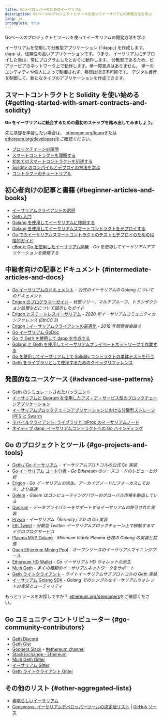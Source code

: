 ```yaml
---
title: Goデベロッパーのためのイーサリアム
description: Goベースのプロジェクトとツールを使ってイーサリアムの開発方法を学ぶ
lang: ja
incomplete: true
---
```


<FeaturedText>Goベースのプロジェクトとツールを使ってイーサリアムの開発方法を学ぶ</FeaturedText>

イーサリアムを使用して分散型アプリケーション (「dapp」) を作成します。 dapp は、信頼性の高いアプリケーションです。つまり、イーサリアムにデプロイした後は、常にプログラムしたとおりに動作します。 分散型であるため、ピアツーピアのネットワーク上で動作します。単一障害点はありません。 単一のエンティティや個人によって制御されず、検閲はほぼ不可能です。 デジタル資産を制御して、新たなタイプのアプリケーションを作成できます。

## スマートコントラクトと Solidity を使い始める {#getting-started-with-smart-contracts-and-solidity}

**Go をイーサリアムに統合するための最初のステップを踏み出してみましょう。**

先に基礎を学習したい場合は、 [ethereum.org/learn](/learn/)または[ethereum.org/developers](/developers/)をご確認ください。

- [ブロックチェーンの説明](https://kauri.io/article/d55684513211466da7f8cc03987607d5/blockchain-explained)
- [スマートコントラクトを理解する](https://kauri.io/article/e4f66c6079e74a4a9b532148d3158188/ethereum-101-part-5-the-smart-contract)
- [初めてのスマートコントラクトを記述する](https://kauri.io/article/124b7db1d0cf4f47b414f8b13c9d66e2/remix-ide-your-first-smart-contract)
- [Solidity のコンパイルとデプロイの方法を学ぶ](https://kauri.io/article/973c5f54c4434bb1b0160cff8c695369/understanding-smart-contract-compilation-and-deployment)
- [コントラクトのチュートリアル](https://github.com/ethereum/go-ethereum/wiki/Contract-Tutorial)

## 初心者向けの記事と書籍 {#beginner-articles-and-books}

- [イーサリアムクライアントの選択](https://www.trufflesuite.com/docs/truffle/reference/choosing-an-ethereum-client)
- [Geth 入門](https://medium.com/@tzhenghao/getting-started-with-geth-c1a30b8d6458)
- [Golang を使用してイーサリアムに接続する](https://www.youtube.com/watch?v=-7uChuO_VzM)
- [Golang を使用してイーサリアムスマートコントラクトをデプロイする](https://www.youtube.com/watch?v=pytGqQmDslE)
- [Go でのイーサリアムスマートコントラクトのテストとデプロイのための段階的ガイド](https://hackernoon.com/a-step-by-step-guide-to-testing-and-deploying-ethereum-smart-contracts-in-go-9fc34b178d78)
- [eBook: Go を使用したイーサリアム開発](https://goethereumbook.org/) - _Go を使用してイーサリアムアプリケーションを開発する_

## 中級者向けの記事とドキュメント {#intermediate-articles-and-docs}

- [Go イーサリアムのドキュメント](https://geth.ethereum.org/docs/) - _公式のイーサリアムの Golang についてのドキュメント_
- [Erigon のプログラマーガイド](https://github.com/ledgerwatch/erigon/blob/devel/docs/programmers_guide/guide.md) - _状態ツリー、マルチプルーフ、トランザクション処理などについて図示したガイド_
- [Erigon とステートレスイーサリアム](https://youtu.be/3-Mn7OckSus?t=394) - _2020 年イーサリアムコミュニティカンファレンス (EthCC 3)_
- [Erigon：イーサリアムクライアントの最適化](https://www.youtube.com/watch?v=CSpc1vZQW2Q) - _2018 年開発者会議 4_
- [Go イーサリアム GoDoc](https://godoc.org/github.com/ethereum/go-ethereum)
- [Go で Geth を使用して dapp を作成する](https://kauri.io/#collections/A%20Hackathon%20Survival%20Guide/creating-a-dapp-in-go-with-geth/)
- [Golang と Geth を使用してイーサリアムプライベートネットワークで作業する](https://myhsts.org/tutorial-learn-how-to-work-with-ethereum-private-network-with-golang-with-geth.php)
- [Go を使用してイーサリアム上で Solidity コントラクトの単体テストを行う](https://medium.com/coinmonks/unit-testing-solidity-contracts-on-ethereum-with-go-3cc924091281)
- [Geth をライブラリとして使用するためのクイックリファレンス](https://medium.com/coinmonks/web3-go-part-1-31c68c68e20e)

## 発展的なユースケース {#advanced-use-patterns}

- [Geth のシミュレートされたバックエンド](https://kauri.io/#collections/An%20ethereum%20test%20toolkit%20in%20Go/the-geth-simulated-backend/#_top)
- [イーサリアムと Quorum を使用したアズ・ア・サービス型のブロックチェーンアプリケーション](https://blockchain.dcwebmakers.com/blockchain-as-a-service-apps-using-ethereum-and-quorum.html)
- [イーサリアムブロックチェーンアプリケーションにおける分散型ストレージ IPFS と Swarm](https://blockchain.dcwebmakers.com/work-with-distributed-storage-ipfs-and-swarm-in-ethereum.html)
- [モバイルクライアント: ライブラリと InProc のイーサリアムノード](https://github.com/ethereum/go-ethereum/wiki/Mobile-Clients:-Libraries-and-Inproc-Ethereum-Nodes)
- [ネイティブ dapp: イーサリアムコントラクトへの Go バインディング](https://github.com/ethereum/go-ethereum/wiki/Native-DApps:-Go-bindings-to-Ethereum-contracts)

## Go のプロジェクトとツール {#go-projects-and-tools}

- [Geth / Go イーサリアム](https://github.com/ethereum/go-ethereum) - _イーサリアムプロトコルの公式 Go 実装_
- [Go イーサリアム コード分析](https://github.com/ZtesoftCS/go-ethereum-code-analysis) - _Go Ethereum のソースコードのレビューと分析_
- [Erigon](https://github.com/ledgerwatch/erigon) - _Go イーサリアムの派生。アーカイブノードにフォーカスしており、より高速_
- [Golem](https://github.com/golemfactory/golem) - _Golem はコンピューティングパワーのグローバル市場を創造している_
- [Quorum](https://github.com/jpmorganchase/quorum) - _データプライバシーをサポートするイーサリアムの許可された実装_
- [Prysm](https://github.com/prysmaticlabs/prysm) - _イーサリアム「Serenity」2.0 の Go 実装_
- [Eth Tweet](https://github.com/yep/eth-tweet) - _分散型 Twitter: イーサリアムブロックチェーン上で稼動するマイクロブログサービス_
- [Plasma MVP Golang](https://github.com/kyokan/plasma) - _Minimum Viable Plasma 仕様の Golang の実装と拡張_
- [Open Ethereum Mining Pool](https://github.com/sammy007/open-ethereum-pool) - _オープンソースのイーサリアムマイニングプール_
- [Ethereum HD Wallet](https://github.com/miguelmota/go-ethereum-hdwallet) - _Go イーサリアム HD ウォレットの派生_
- [Multi Geth](https://github.com/multi-geth/multi-geth) - _多くの種類のイーサリアムネットワークをサポート_
- [Geth ライトクライアント](https://github.com/zsfelfoldi/go-ethereum/wiki/Geth-Light-Client) - _ライトイーサリアムサブプロトコルの Geth 実装_
- [イーサリアム Golang SDK](https://github.com/everFinance/goether) - _Golang でのシンプルなイーサリアムウォレットの実装とユーティリティ_

もっとリソースをお探しですか？ [ethereum.org/developers](/developers/)をご確認ください。

## Go コミュニティコントリビューター {#go-community-contributors}

- [Geth Discord](https://discordapp.com/invite/nthXNEv)
- [Geth Gist](https://gitter.im/ethereum/go-ethereum)
- [Gophers Slack](https://invite.slack.golangbridge.org/) - [#ethereum channel](https://gophers.slack.com/messages/C9HP1S9V2)
- [StackExchange - Ethereum](https://ethereum.stackexchange.com/)
- [Multi Geth Gitter](https://gitter.im/ethoxy/multi-geth)
- [イーサリアム Gitter](https://gitter.im/ethereum/home)
- [Geth ライトクライアント Gitter](https://gitter.im/ethereum/light-client)

## その他のリスト {#other-aggregated-lists}

- [素晴らしいイーサリアム](https://github.com/btomashvili/awesome-ethereum)
- [Consensys: イーサリアムデベロッパーツールの決定版リスト](https://media.consensys.net/an-definitive-list-of-ethereum-developer-tools-2159ce865974) | [GitHub ソース](https://github.com/ConsenSys/ethereum-developer-tools-list)
